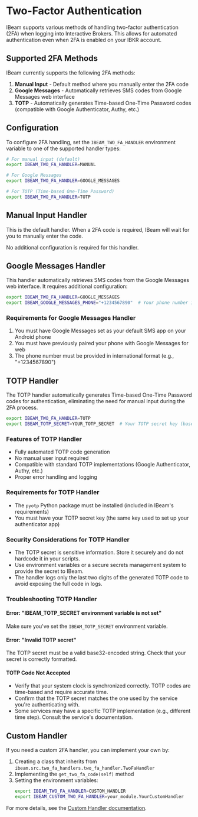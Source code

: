 # Two-Factor Authentication

IBeam supports various methods of handling two-factor authentication (2FA) when logging into Interactive Brokers. This allows for automated authentication even when 2FA is enabled on your IBKR account.

## Supported 2FA Methods

IBeam currently supports the following 2FA methods:

1. **Manual Input** - Default method where you manually enter the 2FA code
2. **Google Messages** - Automatically retrieves SMS codes from Google Messages web interface
3. **TOTP** - Automatically generates Time-based One-Time Password codes (compatible with Google Authenticator, Authy, etc.)

## Configuration

To configure 2FA handling, set the `IBEAM_TWO_FA_HANDLER` environment variable to one of the supported handler types:

```bash
# For manual input (default)
export IBEAM_TWO_FA_HANDLER=MANUAL

# For Google Messages
export IBEAM_TWO_FA_HANDLER=GOOGLE_MESSAGES

# For TOTP (Time-based One-Time Password)
export IBEAM_TWO_FA_HANDLER=TOTP
```

## Manual Input Handler

This is the default handler. When a 2FA code is required, IBeam will wait for you to manually enter the code.

No additional configuration is required for this handler.

## Google Messages Handler

This handler automatically retrieves SMS codes from the Google Messages web interface. It requires additional configuration:

```bash
export IBEAM_TWO_FA_HANDLER=GOOGLE_MESSAGES
export IBEAM_GOOGLE_MESSAGES_PHONE="+1234567890"  # Your phone number in international format
```

### Requirements for Google Messages Handler

1. You must have Google Messages set as your default SMS app on your Android phone
2. You must have previously paired your phone with Google Messages for web
3. The phone number must be provided in international format (e.g., "+1234567890")

## TOTP Handler

The TOTP handler automatically generates Time-based One-Time Password codes for authentication, eliminating the need for manual input during the 2FA process.

```bash
export IBEAM_TWO_FA_HANDLER=TOTP
export IBEAM_TOTP_SECRET=YOUR_TOTP_SECRET  # Your TOTP secret key (base32 encoded)
```

### Features of TOTP Handler

- Fully automated TOTP code generation
- No manual user input required
- Compatible with standard TOTP implementations (Google Authenticator, Authy, etc.)
- Proper error handling and logging

### Requirements for TOTP Handler

- The `pyotp` Python package must be installed (included in IBeam's requirements)
- You must have your TOTP secret key (the same key used to set up your authenticator app)

### Security Considerations for TOTP Handler

- The TOTP secret is sensitive information. Store it securely and do not hardcode it in your scripts.
- Use environment variables or a secure secrets management system to provide the secret to IBeam.
- The handler logs only the last two digits of the generated TOTP code to avoid exposing the full code in logs.

### Troubleshooting TOTP Handler

#### Error: "IBEAM_TOTP_SECRET environment variable is not set"

Make sure you've set the `IBEAM_TOTP_SECRET` environment variable.

#### Error: "Invalid TOTP secret"

The TOTP secret must be a valid base32-encoded string. Check that your secret is correctly formatted.

#### TOTP Code Not Accepted

- Verify that your system clock is synchronized correctly. TOTP codes are time-based and require accurate time.
- Confirm that the TOTP secret matches the one used by the service you're authenticating with.
- Some services may have a specific TOTP implementation (e.g., different time step). Consult the service's documentation.

## Custom Handler

If you need a custom 2FA handler, you can implement your own by:

1. Creating a class that inherits from `ibeam.src.two_fa_handlers.two_fa_handler.TwoFaHandler`
2. Implementing the `get_two_fa_code(self)` method
3. Setting the environment variables:
   ```bash
   export IBEAM_TWO_FA_HANDLER=CUSTOM_HANDLER
   export IBEAM_CUSTOM_TWO_FA_HANDLER=your_module.YourCustomHandler
   ```

For more details, see the [Custom Handler documentation](https://github.com/Voyz/ibeam/wiki/Two-Factor-Authentication#custom-handler).